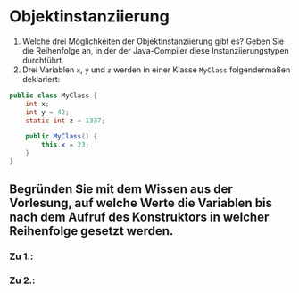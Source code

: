 # Objektinstanziierung
1. Welche drei Möglichkeiten der Objektinstanziierung gibt es? Geben Sie die Reihenfolge an, in der der Java-Compiler diese Instanziierungstypen durchführt.
2. Drei Variablen `x`, `y` und `z` werden in einer Klasse `MyClass` folgendermaßen deklariert:
```java
public class MyClass {
	int x;
	int y = 42;
	static int z = 1337;

	public MyClass() {
		this.x = 23;
	}
}
```
Begründen Sie mit dem Wissen aus der Vorlesung, auf welche Werte die Variablen bis nach dem Aufruf des Konstruktors in welcher Reihenfolge gesetzt werden.
---
### Zu 1.:

### Zu 2.:
